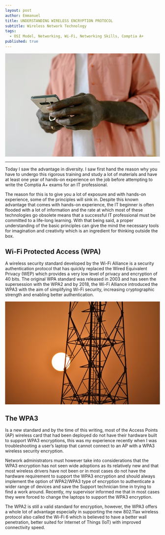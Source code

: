 ```yaml
---
layout: post
author: Emmanuel
title: UNDERSTANDING WIRELESS ENCRYPTION PROTOCOL
subtitle: Wireless Network Technology
tags:
  - OSI Model, Networking, Wi-Fi, Networking Skills, Comptia A+
published: true
---
```


![Wireless authentication](../img/wireless-user.jpg "Wireless authentication protocol")

***


Today I saw the advantage in diversity. I saw first hand the reason why you have to undergo this rigorous training and study a lot of materials and have at least one year of hands-on experience on the job before attempting to write the Comptia A+ exams for an IT professional.

The reason for this is to give you a lot of exposure and with hands-on experience, some of the principles will sink in. Despite this known advantage that comes with hands-on experience, the IT beginner is often flooded with a lot of information and the rate at which most of these technologies go obsolete means that a successful IT professional must be committed to a life-long learning. With that being said, a proper understanding of the basic principles can give the mind the necessary tools for imagination and creativity which is an ingredient for thinking outside the box.

## Wi-Fi Protected Access (WPA)

A wireless security standard developed by the Wi-Fi Alliance is a security authentication protocol that has quickly replaced the Wired Equivalent Privacy (WEP) which provides a very low level of privacy and encryption of 40 bits. The original WPA standard was released in 2003 and has seen the supersession with the WPA2 and by 2018, the Wi-Fi Alliance introduced the WPA3 with the aim of simplifying Wi-Fi security, increasing cryptographic strength and enabling better authentication.

![Wireless authentication](../img/wireless-mast.jpg "Wireless authentication protocol WPA3")

## The WPA3

Is a new standard and by the time of this writing, most of the Access Points (AP) wireless card that had been deployed do not have their hardware built to support WPA3 encryptions, this was my experience recently when I was troubleshooting a user’s laptop that cannot connect to an AP with a WPA3 wireless security encryption.

Network administrators must however take into considerations that the WPA3 encryption has not seen wide adoptions as its relatively new and that most wireless drivers have not been or in most cases do not have the hardware requirement to support the WPA3 encryption and should always implement the option of WPA2/WPA3 type of encryption to authenticate a wider range of devices and save the Support technician time in trying to find a work around. Recently, my supervisor informed me that in most cases they were forced to change the laptops to support the WPA3 encryption.

The WPA2 is still a valid standard for encryption, however, the WPA3 offers a whole lot of advantage especially in supporting the new 802.11ax wireless protocol also called the Wi-Fi 6 which is believed to have a better wall penetration, better suited for Internet of Things (IoT) with improved connectivity speed.
